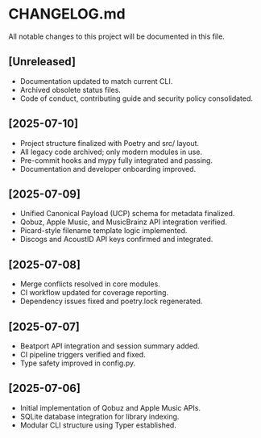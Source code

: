 # CHANGELOG.md

All notable changes to this project will be documented in this file.

## [Unreleased]
- Documentation updated to match current CLI.
- Archived obsolete status files.
- Code of conduct, contributing guide and security policy consolidated.

## [2025-07-10]
- Project structure finalized with Poetry and src/ layout.
- All legacy code archived; only modern modules in use.
- Pre-commit hooks and mypy fully integrated and passing.
- Documentation and developer onboarding improved.

## [2025-07-09]
- Unified Canonical Payload (UCP) schema for metadata finalized.
- Qobuz, Apple Music, and MusicBrainz API integration verified.
- Picard-style filename template logic implemented.
- Discogs and AcoustID API keys confirmed and integrated.

## [2025-07-08]
- Merge conflicts resolved in core modules.
- CI workflow updated for coverage reporting.
- Dependency issues fixed and poetry.lock regenerated.

## [2025-07-07]
- Beatport API integration and session summary added.
- CI pipeline triggers verified and fixed.
- Type safety improved in config.py.

## [2025-07-06]
- Initial implementation of Qobuz and Apple Music APIs.
- SQLite database integration for library indexing.
- Modular CLI structure using Typer established.
